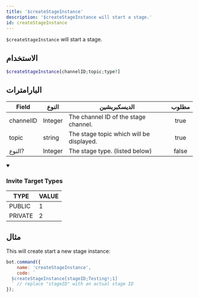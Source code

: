 ```yaml
---
title: '$createStageInstance'
description: '$createStageInstance will start a stage.'
id: createStageInstance
---
```


`$createStageInstance` will start a stage.

## الاستخدام

```php
$createStageInstance[channelID;topic;type?]
```

## البارامترات

| Field     | النوع   | الديسكبربشين                             | مطلوب |
| --------- | ------- | ---------------------------------------- |:-----:|
| channelID | Integer | The channel ID of the stage channel.     | true  |
| topic     | string  | The stage topic which will be displayed. | true  |
| النوع?    | Integer | The stage type. (listed below)           | false |

<details open>
  <summary><h3> Invite Target Types </h3></summary>

| TYPE    | VALUE |
| ------- | ----- |
| PUBLIC  | 1     |
| PRIVATE | 2     |

</details>

## مثال

This will create start a new stage instance:

```javascript
bot.command({
    name: 'createStageInstance',
    code: `
  $createStageInstance[stageID;Testing!;1] 
  ` // replace "stageID" with an actual stage ID
});
```
